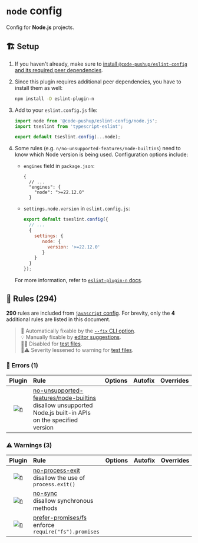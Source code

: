 # `node` config

Config for **Node.js** projects.

## 🏗️ Setup

1. If you haven't already, make sure to [install `@code-pushup/eslint-config` and its required peer dependencies](../README.md#🏗️-setup).
2. Since this plugin requires additional peer dependencies, you have to install them as well:

   ```sh
   npm install -D eslint-plugin-n
   ```

3. Add to your `eslint.config.js` file:

   ```js
   import node from '@code-pushup/eslint-config/node.js';
   import tseslint from 'typescript-eslint';
   
   export default tseslint.config(...node);
   ```

4. Some rules (e.g. `n/no-unsupported-features/node-builtins`) need to know which Node version is being used. Configuration options include:
   - `engines` field in `package.json`: 
   
     ```jsonc
     {
       // ...
       "engines": {
         "node": ">=22.12.0"
       }
     
     ```
   
   - `settings.node.version` in `eslint.config.js`: 
   
     ```js
     export default tseslint.config({
       // ...
       {
         settings: {
            node: {
              version: '>=22.12.0'
            }
         }
       }
     });
     
     ```

   For more information, refer to [`eslint-plugin-n` docs](https://github.com/eslint-community/eslint-plugin-n?tab=readme-ov-file#configured-nodejs-version-range).

## 📏 Rules (294)

**290** rules are included from [`javascript` config](./javascript.md#📏-rules-290). For brevity, only the **4** additional rules are listed in this document.

> 🔧 Automatically fixable by the [`--fix` CLI option](https://eslint.org/docs/user-guide/command-line-interface#--fix).<br>💡 Manually fixable by [editor suggestions](https://eslint.org/docs/developer-guide/working-with-rules#providing-suggestions).<br>🧪🚫 Disabled for [test files](../README.md#🧪-test-overrides).<br>🧪⚠️ Severity lessened to warning for [test files](../README.md#🧪-test-overrides).

### 🚨 Errors (1)

|                                             Plugin                                              | Rule                                                                                                                                                                                                                                | Options | Autofix | Overrides |
| :---------------------------------------------------------------------------------------------: | :---------------------------------------------------------------------------------------------------------------------------------------------------------------------------------------------------------------------------------- | :------ | :-----: | :-------: |
| [![n](./icons/material/nodejs.png)](https://github.com/eslint-community/eslint-plugin-n#readme) | [no-unsupported-features/node-builtins](https://github.com/eslint-community/eslint-plugin-n/blob/HEAD/docs/rules/no-unsupported-features/node-builtins.md)<br />disallow unsupported Node.js built-in APIs on the specified version |         |         |           |

### ⚠️ Warnings (3)

|                                             Plugin                                              | Rule                                                                                                                                                       | Options | Autofix | Overrides |
| :---------------------------------------------------------------------------------------------: | :--------------------------------------------------------------------------------------------------------------------------------------------------------- | :------ | :-----: | :-------: |
| [![n](./icons/material/nodejs.png)](https://github.com/eslint-community/eslint-plugin-n#readme) | [no-process-exit](https://github.com/eslint-community/eslint-plugin-n/blob/HEAD/docs/rules/no-process-exit.md)<br />disallow the use of `process.exit()`   |         |         |           |
| [![n](./icons/material/nodejs.png)](https://github.com/eslint-community/eslint-plugin-n#readme) | [no-sync](https://github.com/eslint-community/eslint-plugin-n/blob/HEAD/docs/rules/no-sync.md)<br />disallow synchronous methods                           |         |         |           |
| [![n](./icons/material/nodejs.png)](https://github.com/eslint-community/eslint-plugin-n#readme) | [prefer-promises/fs](https://github.com/eslint-community/eslint-plugin-n/blob/HEAD/docs/rules/prefer-promises/fs.md)<br />enforce `require("fs").promises` |         |         |           |
